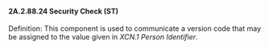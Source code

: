 #### 2A.2.88.24 Security Check (ST)

Definition: This component is used to communicate a version code that may be assigned to the value given in _XCN.1 Person Identifier_.
